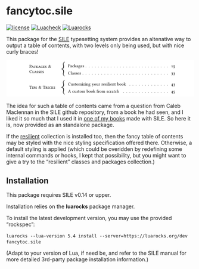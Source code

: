 # fancytoc.sile

[![license](https://img.shields.io/github/license/Omikhleia/fancytoc.sile)](LICENSE)
[![Luacheck](https://img.shields.io/github/workflow/status/Omikhleia/fancytoc.sile/Luacheck?label=Luacheck&logo=Lua)](https://github.com/Omikhleia/fancytoc.sile/actions?workflow=Luacheck)
[![Luarocks](https://img.shields.io/luarocks/v/Omikhleia/fancytoc.sile?label=Luarocks&logo=Lua)](https://luarocks.org/modules/Omikhleia/fancytoc.sile)

This package for the [SILE](https://github.com/sile-typesetter/sile) typesetting
system provides an altenative way to output a table of contents, with two levels
only being used, but with nice curly braces!

![fancytoc](fancytoc.png "Fancy table of contents example")

The idea for such a table of contents came from a question from Caleb Maclennan
in the SILE github repository, from a book he had seen, and I liked it so much
that I used it in [one of my books](https://sites.google.com/site/dragonbrumeux/contes-et-l%C3%A9gendes-dalmaq)
made with SILE. So here it is, now provided as an standalone package.

If the [resilient](https://luarocks.org/modules/Omikhleia/resilient.sile) collection
is installed too, then the fancy table of contents may be styled with the nice styling
specification offered there. Otherwise, a default styling is applied (which could be
overidden by redefining some internal commands or hooks, I kept that possibility,
but you might want to give a try to the “resilient” classes and packages collection.)

## Installation

This package requires SILE v0.14 or upper.

Installation relies on the **luarocks** package manager.

To install the latest development version, you may use the provided “rockspec”:

```
luarocks --lua-version 5.4 install --server=https://luarocks.org/dev fancytoc.sile
```

(Adapt to your version of Lua, if need be, and refer to the SILE manual for more
detailed 3rd-party package installation information.)
